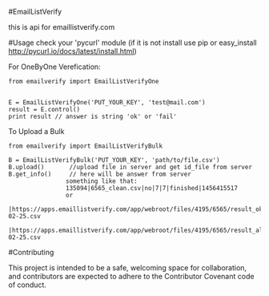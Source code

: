 #EmailListVerify

this is api for emaillistverify.com 

#Usage
  check your 'pycurl' module 
(if it is not install use pip or easy_install 
  http://pycurl.io/docs/latest/install.html)
  
  For OneByOne Verefication:

    from emailverify import EmailListVerifyOne


    E = EmailListVerifyOne('PUT_YOUR_KEY', 'test@mail.com')
    result = E.control()
    print result // answer is string 'ok' or 'fail'

  To Upload a Bulk

    from emailverify import EmailListVerifyBulk   

    B = EmailListVerifyBulk('PUT_YOUR_KEY', 'path/to/file.csv')
    B.upload()       //upload file in server and get id_file from server
    B.get_info()     // here will be answer from server  
                    something like that:
                    135094|6565_clean.csv|no|7|7|finished|1456415517
                    or
                    |https://apps.emaillistverify.com/app/webroot/files/4195/6565/result_ok_6565_2016-02-25.csv
                    |https://apps.emaillistverify.com/app/webroot/files/4195/6565/result_all_6565_2016-02-25.csv
#Contributing

 This project is intended to be a safe, welcoming space for collaboration, and contributors are expected to adhere to the Contributor Covenant code of conduct.
